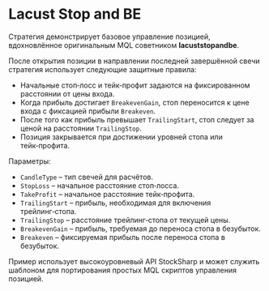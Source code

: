 # Lacust Stop and BE

Стратегия демонстрирует базовое управление позицией, вдохновлённое оригинальным MQL советником **lacuststopandbe**.

После открытия позиции в направлении последней завершённой свечи стратегия использует следующие защитные правила:

- Начальные стоп‑лосс и тейк‑профит задаются на фиксированном расстоянии от цены входа.
- Когда прибыль достигает `BreakevenGain`, стоп переносится к цене входа с фиксацией прибыли `Breakeven`.
- После того как прибыль превышает `TrailingStart`, стоп следует за ценой на расстоянии `TrailingStop`.
- Позиция закрывается при достижении уровней стопа или тейк‑профита.

Параметры:

- `CandleType` – тип свечей для расчётов.
- `StopLoss` – начальное расстояние стоп‑лосса.
- `TakeProfit` – начальное расстояние тейк‑профита.
- `TrailingStart` – прибыль, необходимая для включения трейлинг‑стопа.
- `TrailingStop` – расстояние трейлинг‑стопа от текущей цены.
- `BreakevenGain` – прибыль, требуемая до переноса стопа в безубыток.
- `Breakeven` – фиксируемая прибыль после переноса стопа в безубыток.

Пример использует высокоуровневый API StockSharp и может служить шаблоном для портирования простых MQL скриптов управления позицией.
